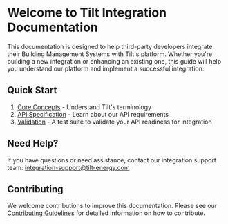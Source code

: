# Welcome to Tilt Integration Documentation

This documentation is designed to help third-party developers integrate their Building Management Systems with Tilt's platform. Whether you're building a new integration or enhancing an existing one, this guide will help you understand our platform and implement a successful integration.

## Quick Start

1. [Core Concepts](concepts/terminology.md) - Understand Tilt's terminology
2. [API Specification](api/overview.md) - Learn about our API requirements
3. [Validation](api/validation.md) - A test suite to validate your API readiness for integration

## Need Help?

If you have questions or need assistance, contact our integration support team: [integration-support@tilt-energy.com](mailto:integration-support@tilt-energy.com)

## Contributing

We welcome contributions to improve this documentation. Please see our [Contributing Guidelines](contributing.md) for detailed information on how to contribute. 